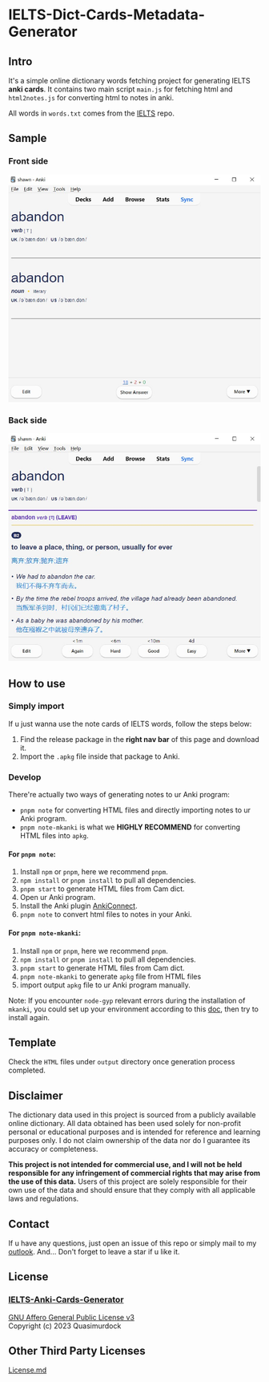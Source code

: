 # IELTS-Dict-Cards-Metadata-Generator

## Intro

It's a simple online dictionary words fetching project for generating IELTS **anki cards**. It contains two main script `main.js` for fetching html and `html2notes.js` for converting html to notes in anki.

All words in `words.txt` comes from the [IELTS](https://github.com/Quasimurdock/IELTS) repo.

## Sample

### Front side

![front](./img/front.jpg)

### Back side

![back](./img/back.jpg)

## How to use

### Simply import

If u just wanna use the note cards of IELTS words, follow the steps below:

1. Find the release package in the **right nav bar** of this page and download it.
2. Import the `.apkg` file inside that package to Anki.

### Develop

There're actually two ways of generating notes to ur Anki program:

- `pnpm note` for converting HTML files and directly importing notes to ur Anki program.
- `pnpm note-mkanki` is what we **HIGHLY RECOMMEND** for converting HTML files into `apkg`.

#### For `pnpm note`:

1. Install `npm` or `pnpm`, here we recommend `pnpm`.
2. `npm install` or `pnpm install` to pull all dependencies.
3. `pnpm start` to generate HTML files from Cam dict.
4. Open ur Anki program.
5. Install the Anki plugin [AnkiConnect](https://ankiweb.net/shared/info/2055492159).
6. `pnpm note` to convert html files to notes in your Anki.

#### For `pnpm note-mkanki`:

1. Install `npm` or `pnpm`, here we recommend `pnpm`.
2. `npm install` or `pnpm install` to pull all dependencies.
3. `pnpm start` to generate HTML files from Cam dict.
4. `pnpm note-mkanki` to generate `apkg` file from HTML files
5. import output `apkg` file to ur Anki program manually.

Note: If you encounter `node-gyp` relevant errors during the installation of `mkanki`, you could set up your environment according to this [doc](https://github.com/nodejs/node-gyp#installation), then try to install again.

## Template

Check the `HTML` files under `output` directory once generation process completed.

## Disclaimer

The dictionary data used in this project is sourced from a publicly available online dictionary. All data obtained has been used solely for non-profit personal or educational purposes and is intended for reference and learning purposes only. I do not claim ownership of the data nor do I guarantee its accuracy or completeness.

**This project is not intended for commercial use, and I will not be held responsible for any infringement of commercial rights that may arise from the use of this data.** Users of this project are solely responsible for their own use of the data and should ensure that they comply with all applicable laws and regulations.

## Contact

If u have any questions, just open an issue of this repo or simply mail to my [outlook](mailto:sh1wnt@outlook.com). And... Don't forget to leave a star if u like it.

## License

### [IELTS-Anki-Cards-Generator](https://github.com/Quasimurdock/IELTS-Anki-Cards-Generator)
[GNU Affero General Public License v3](https://opensource.org/licenses/AGPL-3.0)
<br>Copyright (c) 2023 Quasimurdock

## Other Third Party Licenses

[License.md](https://github.com/Quasimurdock/IELTS-Anki-Cards-Generator/blob/mkanki-dev/License.md)